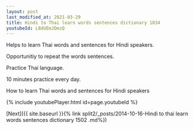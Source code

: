 ```yaml
---
layout: post
last_modified_at: 2021-03-29
title: Hindi to Thai learn words sentences dictionary 1034 
youtubeId: L8dUEmJDmzQ
---
```

 
 
Helps to learn Thai words and sentences for Hindi speakers.

Opportunitiy to repeat the words sentences. 

Practice Thai language. 
 
10 minutes practice every day. 
 
How to learn Thai words and sentences for Hindi speakers 
 
{% include youtubePlayer.html id=page.youtubeId %}
 
 
[Next]({{ site.baseurl }}{% link  split2/_posts/2014-10-16-Hindi to thai learn words sentences dictionary 1502 .md%})
 
